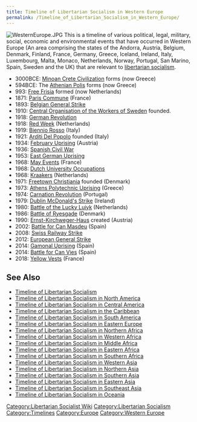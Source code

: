 ```yaml
---
title: Timeline of Libertarian Socialism in Western Europe
permalink: /Timeline_of_Libertarian_Socialism_in_Western_Europe/
---
```


![](WesternEurope.JPG "WesternEurope.JPG") This is a timeline of various
political, legal, military, social, economic and environmental events
that have occurred in Western Europe (An area comprising the states of
the Andorra, Austria, Belgium, Denmark, Finland, France, Germany,
Greece, Iceland, Ireland, Italy, Luxembourg, Malta, Monaco, Netherlands,
Norway, Portugal, San Marino, Spain, Sweden and the UK) that are
relevant to [libertarian socialism](Libertarian_Socialism "wikilink").

- 3000BCE: [Minoan Crete
  Civilization](Minoan_Crete_Civilization "wikilink") forms (now Greece)
- 594BCE: The [Athenian Polis](Athenian_Polis "wikilink") forms (now
  Greece)
- 993: [Free Frisia](Free_Frisia "wikilink") formed (now Netherlands)
- 1871: [Paris Commune](Paris_Commune "wikilink") (France)
- 1893: [Belgian General
  Strike](Belgian_General_Strike_(1893) "wikilink")
- 1910: [Central Organisation of the Workers of
  Sweden](Central_Organisation_of_the_Workers_of_Sweden "wikilink")
  founded.
- 1918: [German Revolution](German_Revolution_(1918) "wikilink")
- 1918: [Red Week](Red_Week_(Netherlands) "wikilink") (Netherlands)
- 1919: [Biennio Rosso](Biennio_Rosso "wikilink") (Italy)
- 1921: [Arditi Del Popolo](Arditi_Del_Popolo "wikilink") founded
  (Italy)
- 1934: [February Uprising](February_Uprising_(Austria) "wikilink")
  (Austria)
- 1936: [Spanish Civil War](Spanish_Civil_War "wikilink")
- 1953: [East German Uprising](East_German_Uprising "wikilink")
- 1968: [May Events](May_1968_Events_in_France "wikilink") (France)
- 1968: [Dutch University
  Occupations](Dutch_University_Occupations_(1960s) "wikilink")
- 1968: [Kraakers](Kraakers "wikilink") (Netherlands)
- 1971: [Freetown Christiania](Freetown_Christiania "wikilink") founded
  (Denmark)
- 1973: [Athens Polytechnic
  Uprising](Athens_Polytechnic_Uprising "wikilink") (Greece)
- 1974: [Carnation Revolution](Carnation_Revolution "wikilink")
  (Portugal)
- 1979: [Dublin McDonald's
  Strike](Dublin_McDonald's_Strike_(1979) "wikilink") (Ireland)
- 1980: [Battle of the Lucky
  Luiyk](Battle_of_the_Lucky_Luiyk "wikilink") (Netherlands)
- 1986: [Battle of Ryesgade](Battle_of_Ryesgade "wikilink") (Denmark)
- 1990: [Ernst-Kirchweger-Haus](Ernst-Kirchweger-Haus "wikilink")
  created (Austria)
- 2002: [Battle for Can Masdeu](Can_Masdeu_Uprising "wikilink") (Spain)
- 2008: [Swiss Railway Strike](Swiss_Railway_Strike_(2008) "wikilink")
- 2012: [European General
  Strike](European_General_Strike_(2012) "wikilink")
- 2014: [Gamonal Uprising](Gamonal_Uprising "wikilink") (Spain)
- 2014: [Battle for Can Vies](Battle_for_Can_Vies "wikilink") (Spain)
- 2018: [Yellow Vests](Yellow_Vests_Movement_(France) "wikilink")
  (France)

## See Also

- [Timeline of Libertarian
  Socialism](Timeline_of_Libertarian_Socialism "wikilink")
- [Timeline of Libertarian Socialism in North
  America](Timeline_of_Libertarian_Socialism_in_North_America "wikilink")
- [Timeline of Libertarian Socialism in Central
  America](Timeline_of_Libertarian_Socialism_in_Central_America "wikilink")
- [Timeline of Libertarian Socialism in the
  Caribbean](Timeline_of_Libertarian_Socialism_in_the_Caribbean "wikilink")
- [Timeline of Libertarian Socialism in South
  America](Timeline_of_Libertarian_Socialism_in_South_America "wikilink")
- [Timeline of Libertarian Socialism in Eastern
  Europe](Timeline_of_Libertarian_Socialism_in_Eastern_Europe "wikilink")
- [Timeline of Libertarian Socialism in Northern
  Africa](Timeline_of_Libertarian_Socialism_in_Northern_Africa "wikilink")
- [Timeline of Libertarian Socialism in Western
  Africa](Timeline_of_Libertarian_Socialism_in_Western_Africa "wikilink")
- [Timeline of Libertarian Socialism in Middle
  Africa](Timeline_of_Libertarian_Socialism_in_Middle_Africa "wikilink")
- [Timeline of Libertarian Socialism in Eastern
  Africa](Timeline_of_Libertarian_Socialism_in_Eastern_Africa "wikilink")
- [Timeline of Libertarian Socialism in Southern
  Africa](Timeline_of_Libertarian_Socialism_in_Southern_Africa "wikilink")
- [Timeline of Libertarian Socialism in Western
  Asia](Timeline_of_Libertarian_Socialism_in_Western_Asia "wikilink")
- [Timeline of Libertarian Socialism in Northern
  Asia](Timeline_of_Libertarian_Socialism_in_Northern_Asia "wikilink")
- [Timeline of Libertarian Socialism in Southern
  Asia](Timeline_of_Libertarian_Socialism_in_Southern_Asia "wikilink")
- [Timeline of Libertarian Socialism in Eastern
  Asia](Timeline_of_Libertarian_Socialism_in_Eastern_Asia "wikilink")
- [Timeline of Libertarian Socialism in Southeast
  Asia](Timeline_of_Libertarian_Socialism_in_Southeast_Asia "wikilink")
- [Timeline of Libertarian Socialism in
  Oceania](Timeline_of_Libertarian_Socialism_in_Oceania "wikilink")

[Category:Libertarian Socialist
Wiki](Category:Libertarian_Socialist_Wiki "wikilink")
[Category:Libertarian
Socialism](Category:Libertarian_Socialism "wikilink")
[Category:Timelines](Category:Timelines "wikilink")
[Category:Europe](Category:Europe "wikilink") [Category:Western
Europe](Category:Western_Europe "wikilink")